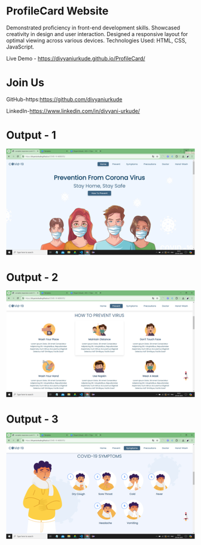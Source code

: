 # ProfileCard Website

Demonstrated proficiency in front-end development skills. Showcased creativity in design and user interaction.
Designed a responsive layout for optimal viewing across various devices.
Technologies Used: HTML, CSS, JavaScript.

Live Demo - https://divyaniurkude.github.io/ProfileCard/

# Join Us

GitHub-https:https://github.com/divyaniurkude

LinkedIn-https://www.linkedin.com/in/divyani-urkude/

# Output - 1

![Screenshot (1)](https://github.com/divyaniurkude/COVID-19-WEBSITE/blob/main/Screenshot%20(419).png)

# Output - 2

![Screenshot (2)](https://github.com/divyaniurkude/COVID-19-WEBSITE/blob/main/Screenshot%20(420).png)

# Output - 3

![Screenshot (3)](https://github.com/divyaniurkude/COVID-19-WEBSITE/blob/main/Screenshot%20(421).png)




